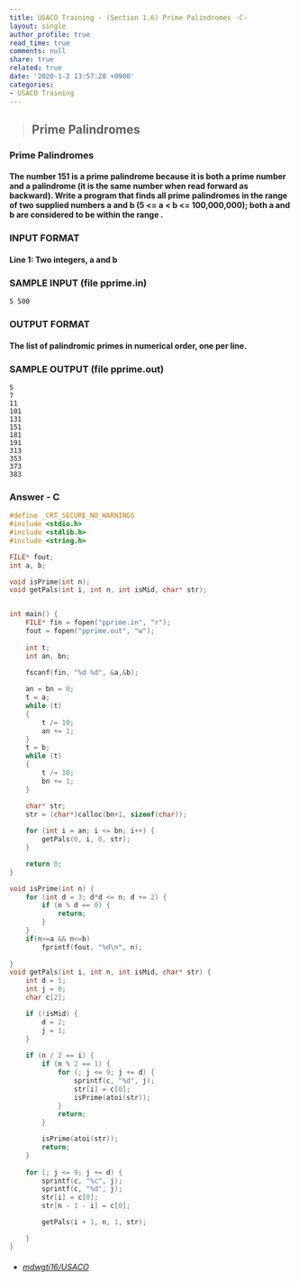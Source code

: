 ```yaml
---
title: USACO Training - (Section 1.6) Prime Palindromes -C-
layout: single
author_profile: true
read_time: true
comments: null
share: true
related: true
date: '2020-1-2 13:57:28 +0900'
categories:
- USACO Training
---
```


> ## Prime Palindromes

### Prime Palindromes
#### The number 151 is a prime palindrome because it is both a prime number and a palindrome (it is the same number when read forward as backward). Write a program that finds all prime palindromes in the range of two supplied numbers a and b (5 <= a < b <= 100,000,000); both a and b are considered to be within the range .

### INPUT FORMAT

#### Line 1:	Two integers, a and b


### SAMPLE INPUT (file pprime.in)
	5 500


### OUTPUT FORMAT

#### The list of palindromic primes in numerical order, one per line.


### SAMPLE OUTPUT (file pprime.out)
	5
	7
	11
	101
	131
	151
	181
	191
	313
	353
	373
	383
	
		
### Answer - C
```c
#define _CRT_SECURE_NO_WARNINGS
#include <stdio.h>
#include <stdlib.h>
#include <string.h>

FILE* fout;
int a, b;

void isPrime(int n);
void getPals(int i, int n, int isMid, char* str);


int main() {
	FILE* fin = fopen("pprime.in", "r");
	fout = fopen("pprime.out", "w");
	
	int t;
	int an, bn;
	
	fscanf(fin, "%d %d", &a,&b);

	an = bn = 0;
	t = a;
	while (t)
	{
		t /= 10;
		an += 1;
	}
	t = b;
	while (t)
	{
		t /= 10;
		bn += 1;
	}

	char* str;
	str = (char*)calloc(bn+1, sizeof(char));
	
	for (int i = an; i <= bn; i++) {
		getPals(0, i, 0, str);
	}	

	return 0;
}

void isPrime(int n) {
	for (int d = 3; d*d <= n; d += 2) {
		if (n % d == 0) {
			return;
		}
	}
	if(n>=a && n<=b)
		fprintf(fout, "%d\n", n);
	
}
void getPals(int i, int n, int isMid, char* str) {
	int d = 1;
	int j = 0;
	char c[2];

	if (!isMid) {
		d = 2;
		j = 1;
	}
	
	if (n / 2 == i) {
		if (n % 2 == 1) {
			for (; j <= 9; j += d) {
				sprintf(c, "%d", j);
				str[i] = c[0];
				isPrime(atoi(str));
			}
			return;
		}

		isPrime(atoi(str));
		return;
	}
	
	for (; j <= 9; j += d) {
		sprintf(c, "%c", j);
		sprintf(c, "%d", j);
		str[i] = c[0];
		str[n - 1 - i] = c[0];

		getPals(i + 1, n, 1, str);

	}
}
```

* ###### [mdwgti16/USACO]

[mdwgti16/USACO]: https://github.com/mdwgti16/USACO/tree/master/USACO/Chapter%201/Section%201.6
